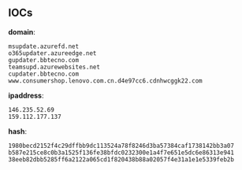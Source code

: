 
## IOCs

__domain__:

```text
msupdate.azurefd.net
o365updater.azureedge.net
gupdater.bbtecno.com
teamsupd.azurewebsites.net
cupdater.bbtecno.com
www.consumershop.lenovo.com.cn.d4e97cc6.cdnhwcggk22.com
```
__ipaddress__:

```text
146.235.52.69
159.112.177.137
```
__hash__:

```text
1980becd2152f4c29dffbb9dc113524a78f8246d3ba57384caf1738142bb3a07
b587e215ce8c0b3a1525f136fe38bfdc0232300e1a4f7e651e5dc6e86313e941
38eeb82dbb5285ff6a2122a065cd1f820438b88a02057f4e31a1e1e5339feb2b
```